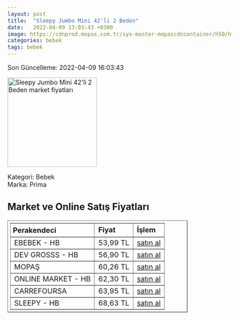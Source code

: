 ```yaml
---
layout: post
title:  "Sleepy Jumbo Mini 42'li 2 Beden"
date:   2022-04-09 13:03:43 +0300
image: https://cdnprod.mopas.com.tr/sys-master-mopascdncontainer/h50/hf2/8850374885406/704630_0_521Wx521H
categories: bebek
tags: bebek
---
```


Son Güncelleme: 2022-04-09 16:03:43

<img src="https://cdnprod.mopas.com.tr/sys-master-mopascdncontainer/h50/hf2/8850374885406/704630_0_521Wx521H" width="200" alt="Sleepy Jumbo Mini 42'li 2 Beden market fiyatları" />

Kategori: Bebek
<br />
Marka: Prima

<h2>Market ve Online Satış Fiyatları</h2>

<table border="1" style="padding: 5px;width:80%;">
  <tr>
    <td style="padding: 5px;"><strong>Perakendeci</strong></td>
    <td><strong>Fiyat</strong></td>
    <td><strong>İşlem</strong></td>
  </tr>
  <tr>
              <td title="Hepsiburada/ebebek Mağazası">EBEBEK - HB</td>
              <td>53,99 TL</td>
              <td><a title="Hepsiburada/ebebek Mağazası" target="_blank" href="https://www.hepsiburada.com/sleepy-sensitive-bebek-bezi-2-beden-mini-jumbo-paket-42-adet-p-ZYSLE060369?magaza=ebebek">satın al</a></td>
            </tr><tr>
              <td title="Hepsiburada/DEV GROSSS Mağazası">DEV GROSSS - HB</td>
              <td>56,90 TL</td>
              <td><a title="Hepsiburada/DEV GROSSS Mağazası" target="_blank" href="https://www.hepsiburada.com/sleepy-sensitive-bebek-bezi-2-beden-mini-jumbo-paket-42-adet-p-ZYSLE060369?magaza=dev%20grosss">satın al</a></td>
            </tr><tr>
              <td title="Mopaş">MOPAŞ</td>
              <td>60,26 TL</td>
              <td><a title="Mopaş" target="_blank" href="https://www.mopas.com.tr/sleepy-jumbo-mini-42li-2-beden/p/704630">satın al</a></td>
            </tr><tr>
              <td title="Hepsiburada/Online Market Mağazası">ONLINE MARKET - HB</td>
              <td>62,30 TL</td>
              <td><a title="Hepsiburada/Online Market Mağazası" target="_blank" href="https://www.hepsiburada.com/sleepy-sensitive-bebek-bezi-2-beden-mini-jumbo-paket-42-adet-p-ZYSLE060369?magaza=Online%20Market">satın al</a></td>
            </tr><tr>
              <td title="CarrefourSA">CARREFOURSA</td>
              <td>63,95 TL</td>
              <td><a title="CarrefourSA" target="_blank" href="https://www.carrefoursa.com/sleepy-natural-2-beden-42-li-p-30138416">satın al</a></td>
            </tr><tr>
              <td title="Hepsiburada/Sleepy Mağazası">SLEEPY - HB</td>
              <td>68,63 TL</td>
              <td><a title="Hepsiburada/Sleepy Mağazası" target="_blank" href="https://www.hepsiburada.com/sleepy-natural-haftalik-paket-bebek-bezi-2-numara-mini-42-adet-p-HBCV000016QRJY">satın al</a></td>
            </tr>
</table>

